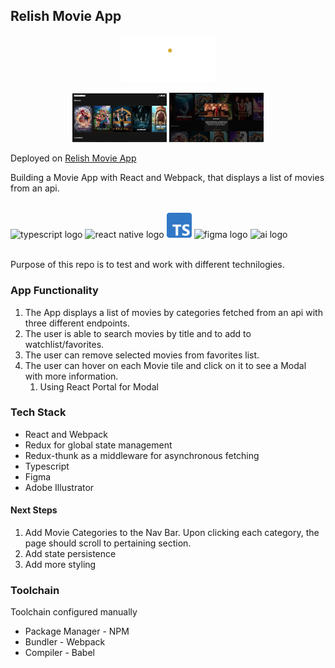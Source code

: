 ## Relish Movie App

<p align='center'>
<img src="public/assets/logo_gold.png#gh-dark-mode-only" style=" width:30%; height:auto ">
</p>

<div align="center">
<img src="public/assets/movieApp1.png" style=" width:30%; height:auto">
<img src="public/assets/movieApp2.png" style=" width:30%; height:auto ">
</div>

Deployed on
[Relish Movie App](https://gentjanad.github.io/Relish/)

Building a Movie App with React and Webpack, that displays a list of movies from an api.
</br>
</br>

<div align="left">
<img alt="typescript logo" width="40px" src="https://upload.wikimedia.org/wikipedia/commons/thumb/9/99/Unofficial_JavaScript_logo_2.svg/1200px-Unofficial_JavaScript_logo_2.svg.png" />
<img alt="react native logo" width="40px" src="https://upload.wikimedia.org/wikipedia/commons/a/a7/React-icon.svg" />
<img alt="ts logo" width="40px" src="./public/assets/Typescript_logo_2020.svg.png"/>
<img  alt="figma logo" width="40px" src="https://upload.wikimedia.org/wikipedia/commons/3/33/Figma-logo.svg"  height="37"/>
<img alt="ai logo" width="40px" src="https://upload.wikimedia.org/wikipedia/commons/a/a0/Adobe_Illustrator_icon_CS6.svg"/>
</div>

</br>

Purpose of this repo is to test and work with different technilogies.

### App Functionality

1. The App displays a list of movies by categories fetched from an api with three different endpoints.
2. The user is able to search movies by title and to add to watchlist/favorites.
3. The user can remove selected movies from favorites list.
4. The user can hover on each Movie tile and click on it to see a Modal with more information.
   1. Using React Portal for Modal

### Tech Stack

- React and Webpack
- Redux for global state management
- Redux-thunk as a middleware for asynchronous fetching
- Typescript
- Figma
- Adobe Illustrator

#### Next Steps

1. Add Movie Categories to the Nav Bar. Upon clicking each category, the page should scroll to pertaining section.
2. Add state persistence
3. Add more styling

### Toolchain

Toolchain configured manually

- Package Manager - NPM
- Bundler - Webpack
- Compiler - Babel
